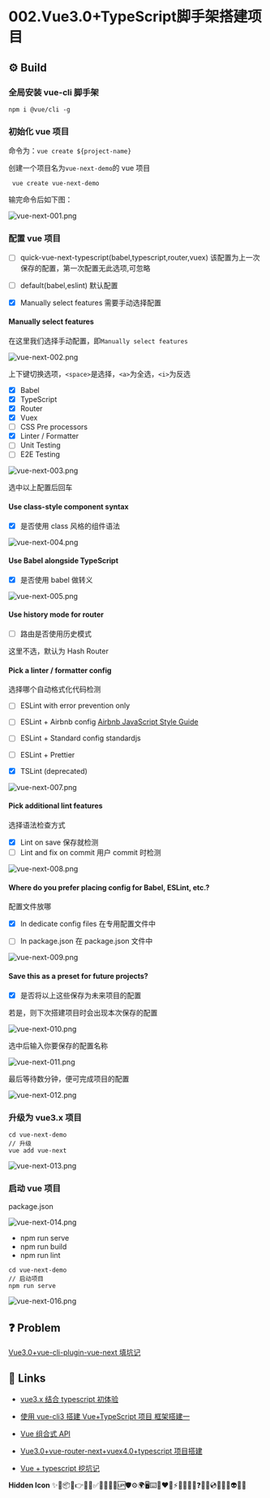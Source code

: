 # 002.Vue3.0+TypeScript脚手架搭建项目

## ⚙️ Build

### 全局安装 vue-cli 脚手架

```shell
npm i @vue/cli -g
```

### 初始化 vue 项目

命令为：`vue create ${project-name}`

创建一个项目名为`vue-next-demo`的 vue 项目

```
 vue create vue-next-demo
```

输完命令后如下图：

![vue-next-001.png](./images/vue-next-001.png)

### 配置 vue 项目

- [ ] quick-vue-next-typescript(babel,typescript,router,vuex)
      该配置为上一次保存的配置，第一次配置无此选项,可忽略

- [ ] default(babel,eslint)
      默认配置

- [x] Manually select features
      需要手动选择配置

#### Manually select features

在这里我们选择手动配置，即`Manually select features`

![vue-next-002.png](./images/vue-next-002.png)

上下键切换选项，`<space>`是选择，`<a>`为全选，`<i>`为反选

- [x] Babel
- [x] TypeScript
- [x] Router
- [x] Vuex
- [ ] CSS Pre processors
- [x] Linter / Formatter
- [ ] Unit Testing
- [ ] E2E Testing

![vue-next-003.png](./images/vue-next-003.png)

选中以上配置后回车

#### Use class-style component syntax

- [x] 是否使用 class 风格的组件语法

![vue-next-004.png](./images/vue-next-004.png)

#### Use Babel alongside TypeScript

- [x] 是否使用 babel 做转义

![vue-next-005.png](./images/vue-next-005.png)

#### Use history mode for router

- [ ] 路由是否使用历史模式

这里不选，默认为 Hash Router

#### Pick a linter / formatter config

选择哪个自动格式化代码检测

- [ ] ESLint with error prevention only

- [ ] ESLint + Airbnb config [Airbnb JavaScript Style Guide](https://github.com/airbnb/javascript)

- [ ] ESLint + Standard config standardjs

- [ ] ESLint + Prettier

- [x] TSLint (deprecated)

![vue-next-007.png](./images/vue-next-007.png)

#### Pick additional lint features

选择语法检查方式

- [x] Lint on save 保存就检测
- [ ] Lint and fix on commit 用户 commit 时检测

![vue-next-008.png](./images/vue-next-008.png)

#### Where do you prefer placing config for Babel, ESLint, etc.?

配置文件放哪

- [x] In dedicate config files 在专用配置文件中

- [ ] In package.json 在 package.json 文件中

![vue-next-009.png](./images/vue-next-009.png)

#### Save this as a preset for future projects?

- [x] 是否将以上这些保存为未来项目的配置

若是，则下次搭建项目时会出现本次保存的配置

![vue-next-010.png](./images/vue-next-010.png)

选中后输入你要保存的配置名称

![vue-next-011.png](./images/vue-next-011.png)

最后等待数分钟，便可完成项目的配置

![vue-next-012.png](./images/vue-next-012.png)

### 升级为 vue3.x 项目

```
cd vue-next-demo
// 升级
vue add vue-next
```

![vue-next-013.png](./images/vue-next-013.png)

### 启动 vue 项目

package.json

![vue-next-014.png](./images/vue-next-014.png)

- npm run serve
- npm run build
- npm run lint

```
cd vue-next-demo
// 启动项目
npm run serve
```

![vue-next-016.png](./images/vue-next-016.png)

## ❓ Problem

[Vue3.0+vue-cli-plugin-vue-next 填坑记](Vue3.0+vue-cli-plugin-vue-next填坑记.md)

## 🔗 Links

- [vue3.x 结合 typescript 初体验](https://juejin.im/post/5ec78ec451882543345e7fb9)

- [使用 vue-cli3 搭建 Vue+TypeScript 项目 框架搭建一](https://juejin.im/post/5e69de93f265da570c75453e)

- [Vue 组合式 API](https://composition-api.vuejs.org/zh/api.html#setup)

- [Vue3.0+vue-router-next+vuex4.0+typescript 项目搭建](https://blog.csdn.net/qq_24182885/article/details/105841669)

- [Vue + typescript 挖坑记](https://segmentfault.com/a/1190000018372308)

**Hidden Icon**
✨🐛📦🔨👉🌈🎨✅📝💄🌱🔰🆙🛡⚙️🌍🖥⌨️🤝❤️💚⚡🔌🧳💪🎯❓👬🎁💿📖🧐🤔👽🎉🔧
